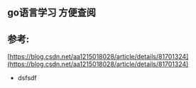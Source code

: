 ## go语言学习 方便查阅

## 参考:

[https://blog.csdn.net/aa1215018028/article/details/81701324](https://blog.csdn.net/aa1215018028/article/details/81701324)

* dsfsdf




